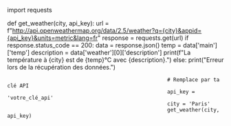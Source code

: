 import requests

def get_weather(city, api_key):
    url = f"http://api.openweathermap.org/data/2.5/weather?q={city}&appid={api_key}&units=metric&lang=fr"
        response = requests.get(url)
            if response.status_code == 200:
                    data = response.json()
                            temp = data['main']['temp']
                                    description = data['weather'][0]['description']
                                            print(f"La température à {city} est de {temp}°C avec {description}.")
                                                else:
                                                        print("Erreur lors de la récupération des données.")

                                                        # Remplace par ta clé API
                                                        api_key = 'votre_clé_api'
                                                        city = 'Paris'
                                                        get_weather(city, api_key)